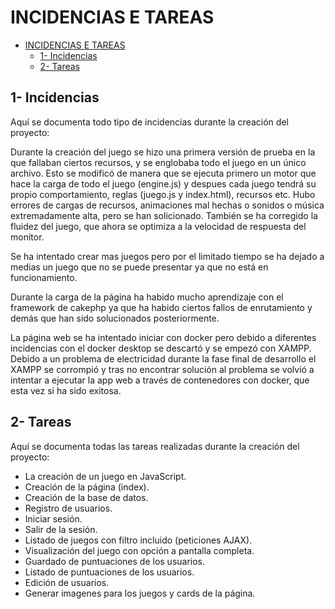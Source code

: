 # INCIDENCIAS E TAREAS
- [INCIDENCIAS E TAREAS](#incidencias-e-tareas)
  - [1- Incidencias](#1--incidencias)
  - [2- Tareas](#2--tareas)

## 1- Incidencias

Aquí se documenta todo tipo de incidencias durante la creación del proyecto:

Durante la creación del juego se hizo una primera versión de prueba en la que fallaban ciertos recursos, y se englobaba todo el juego en un único archivo. Esto se modificó de manera que se ejecuta primero un motor que hace la carga de todo el juego (engine.js) y despues cada juego tendrá su propio comportamiento, reglas (juego.js y index.html), recursos etc.
Hubo errores de cargas de recursos, animaciones mal hechas o sonidos o música extremadamente alta, pero se han solicionado.
También se ha corregido la fluidez del juego, que ahora se optimiza a la velocidad de respuesta del monitor.

Se ha intentado crear mas juegos pero por el limitado tiempo se ha dejado a medias un juego que no se puede presentar ya que no está en funcionamiento.

Durante la carga de la página ha habido mucho aprendizaje con el framework de cakephp ya que ha habido ciertos fallos de enrutamiento y demás que han sido solucionados posteriormente.

La página web se ha intentado iniciar con docker pero debido a diferentes incidencias con el docker desktop se descartó y se empezó con XAMPP. Debido a un problema de electricidad durante la fase final de desarrollo el XAMPP se corrompió y tras no encontrar solución al problema se volvió a intentar a ejecutar la app web a través de contenedores con docker, que esta vez si ha sido exitosa.

## 2- Tareas

Aquí se documenta todas las tareas realizadas durante la creación del proyecto:

 - La creación de un juego en JavaScript.
 - Creación de la página (index).
 - Creación de la base de datos.
 - Registro de usuarios.
 - Iniciar sesión.
 - Salir de la sesión.
 - Listado de juegos con filtro incluido (peticiones AJAX).
 - Visualización del juego con opción a pantalla completa.
 - Guardado de puntuaciones de los usuarios.
 - Listado de puntuaciones de los usuarios.
 - Edición de usuarios.
 - Generar imagenes para los juegos y cards de la página.
